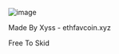 ![image](https://github.com/eth2cute/roblox-lim-sniper/assets/153377701/af306101-6934-4e45-8f23-9dc01582857c)

Made By Xyss - ethfavcoin.xyz

Free To Skid

